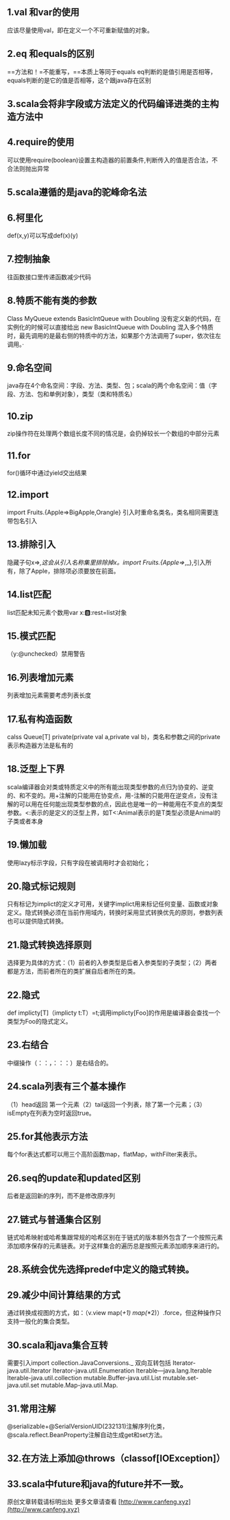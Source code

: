 ## 1.val 和var的使用
应该尽量使用val，即在定义一个不可重新赋值的对象。
## 2.eq 和equals的区别
==方法和！=不能重写，==本质上等同于equals
eq判断的是值引用是否相等，equals判断的是它的值是否相等，这个跟java存在区别
## 3.scala会将非字段或方法定义的代码编译进类的主构造方法中
## 4.require的使用
可以使用require(boolean)设置主构造器的前置条件,判断传入的值是否合法，不合法则抛出异常
## 5.scala遵循的是java的驼峰命名法
## 6.柯里化
def(x,y)可以写成def(x)(y)
## 7.控制抽象
往函数接口里传递函数减少代码
## 8.特质不能有类的参数
  Class MyQueue extends BasicIntQueue with Doubling 没有定义新的代码，在实例化的时候可以直接给出 new BasicIntQueue with Doubling
  混入多个特质时，最先调用的是最右侧的特质中的方法，如果那个方法调用了super，依次往左调用。·	
## 9.命名空间
java存在4个命名空间：字段、方法、类型、包；scala的两个命名空间：值（字段、方法、包和单例对象），类型（类和特质名）
## 10.zip
zip操作符在处理两个数组长度不同的情况是，会扔掉较长一个数组的中部分元素
## 11.for
for()循环中通过yield交出结果
## 12.import
import Fruits.{Apple=>BigApple,Orangle} 引入时重命名类名，类名相同需要连带包名引入
## 13.排除引入
隐藏子句x=>_,这会从引入名称集里排除掉x。import Fruits.{Apple=>_,_},引入所有，除了Apple，排除项必须要放在前面。
## 14.list匹配
list匹配未知元素个数用var x::b::rest=list对象
## 15.模式匹配
（y:@unchecked）禁用警告
## 16.列表增加元素
列表增加元素需要考虑列表长度
## 17.私有构造函数
calss Queue[T] private(private val a,private val b)，类名和参数之间的private表示构造器方法是私有的
## 18.泛型上下界
scala编译器会对类或特质定义中的所有能出现类型参数的点归为协变的、逆变的、和不变的。用+注解的只能用在协变点，用-注解的只能用在逆变点，没有注解的可以用在任何能出现类型参数的点，因此也是唯一的一种能用在不变点的类型参数。<:表示的是定义的泛型上界，如T<:Animal表示的是T类型必须是Animal的子类或者本身
## 19.懒加载
使用lazy标示字段，只有字段在被调用时才会初始化；
## 20.隐式标记规则
只有标记为implict的定义才可用，关键字implict用来标记任何变量、函数或对象定义。隐式转换必须在当前作用域内，转换时采用显式转换优先的原则，参数列表也可以提供隐式转换。
## 21.隐式转换选择原则
选择更为具体的方式：（1）前者的入参类型是后者入参类型的子类型；（2）两者都是方法，而前者所在的类扩展自后者所在的类。
## 22.隐式 
def implicty[T]（implicty t:T）=t;调用implicty[Foo]的作用是编译器会查找一个类型为Foo的隐式定义。
## 23.右结合
中缀操作（：：，：：：）是右结合的。
## 24.scala列表有三个基本操作
（1）head返回 第一个元素（2）tail返回一个列表，除了第一个元素；（3）isEmpty在列表为空时返回true。
## 25.for其他表示方法
每个for表达式都可以用三个高阶函数map，flatMap，withFilter来表示。
## 26.seq的update和updated区别
后者是返回新的序列，而不是修改原序列
## 27.链式与普通集合区别
链式哈希映射或哈希集跟常规的哈希区别在于链式的版本额外包含了一个按照元素添加顺序保存的元素链表。对于这样集合的遍历总是按照元素添加顺序来进行的。
## 28.系统会优先选择predef中定义的隐式转换。
## 29.减少中间计算结果的方式
通过转换成视图的方式，如：（v.view map(_+1) map(_*2)）.force，但这种操作只支持一般化的集合类型。
## 30.scala和java集合互转
需要引入import collection.JavaConversions._
双向互转包括 
Iterator-java.util.Iterator 
Iterator-java.util.Enumeration
Iterable—java.lang.Iterable
Iterable-java.util.collection
mutable.Buffer-java.util.List
mutable.set-java.util.set
mutable.Map-java.util.Map.
## 31.常用注解
 @serializable+@SerialVersionUID(232131)注解序列化类，@scala.reflect.BeanProperty注解自动生成get和set方法。
## 32.在方法上添加@throws（classof[IOException]）
## 33.scala中future和java的future并不一致。
原创文章转载请标明出处
更多文章请查看 
[http://www.canfeng.xyz](http://www.canfeng.xyz)
